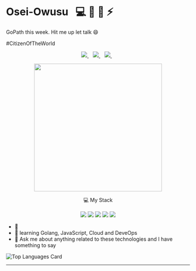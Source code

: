 <h1 align='left'>
   Osei-Owusu  &nbsp; 💻 💬 🔭 ⚡
</h1>

<p align='left'>
  GoPath this week. Hit me up let talk 😄
</p>
<p align='left'>
  #CitizenOfTheWorld
</p>



<div align='center'>
  
  <a href="https://www.linkedin.com/in/yaw-ofosu-osei-owusu-26659b144/">
    <img src="https://img.shields.io/badge/linkedin-%230077B5.svg?&style=for-the-badge&logo=linkedin&logoColor=white" />
  </a>&nbsp;&nbsp;
  <a href="https://app.slack.com/client/TAAR4QR7D/CAAC228HX/user_profile/UCQR9MSPR">
    <img src="https://img.shields.io/badge/Slack-4A154B?style=for-the-badge&logo=slack&logoColor=white" />        
  </a>&nbsp;&nbsp;
  <a href="https://twitter.com/SoloPlay_z">
    <img src="https://img.shields.io/badge/Twitter-1DA1F2?style=for-the-badge&logo=twitter&logoColor=white" />        
  </a>&nbsp;&nbsp;
  
</div>

<p align='center'>
  <a href="#"><img src="https://github-readme-stats.vercel.app/api?username=Tenison&show_icons=true&count_private=true&theme=radical" width="350"></a>
</p>

<div align='center'>
  💻 My Stack<br/><br/>
  <img src="https://img.shields.io/badge/Go-00ADD8?style=for-the-badge&logo=go&logoColor=white" />
  <img src="https://img.shields.io/badge/JavaScript-323330?style=for-the-badge&logo=javascript&logoColor=F7DF1E" />
  <img src="https://img.shields.io/badge/Node.js-43853D?style=for-the-badge&logo=node.js&logoColor=white" />
  <img src="https://img.shields.io/badge/Google_Cloud-4285F4?style=for-the-badge&logo=google-cloud&logoColor=white" />
  <img src="https://img.shields.io/badge/SQLite-07405E?style=for-the-badge&logo=sqlite&logoColor=white" />
  <!-- <img src="https://img.shields.io/badge/Python-14354C?style=for-the-badge&logo=python&logoColor=white" /> -->
  <!-- <img src="https://img.shields.io/badge/Python-14354C?style=for-the-badge&logo=python&logoColor=white" /> -->
  <!-- <img src="https://img.shields.io/badge/React-20232A?style=for-the-badge&logo=react&logoColor=61DAFB" /> -->
</div>


- 🔭
- 🌱 learning Golang, JavaScript, Cloud and DeveOps 
- 💬 Ask me about anything related to these technologies and I have something to say



![Top Languages Card](https://github-readme-stats.vercel.app/api/top-langs/?username=Tenison&layout=compact&langs_count=8)

<hr>

<!--
**Tenison/Tenison** is a ✨ _special_ ✨ repository because its `README.md` (this file) appears on your GitHub profile.

Here are some ideas to get you started:

- 🔭 I’m currently working on ...
- 🌱 I’m currently learning ...
- 👯 I’m looking to collaborate on ...
- 🤔 I’m looking for help with ...
- 💬 Ask me about ...
- 📫 How to reach me: ...
- 😄 Pronouns: ...
- ⚡ Fun fact: ...
-->
